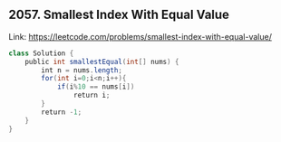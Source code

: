 ## 2057. Smallest Index With Equal Value
Link: https://leetcode.com/problems/smallest-index-with-equal-value/

```java
class Solution {
    public int smallestEqual(int[] nums) {
        int n = nums.length;
        for(int i=0;i<n;i++){
            if(i%10 == nums[i])
                return i;
        }
        return -1;
    }
}
```
